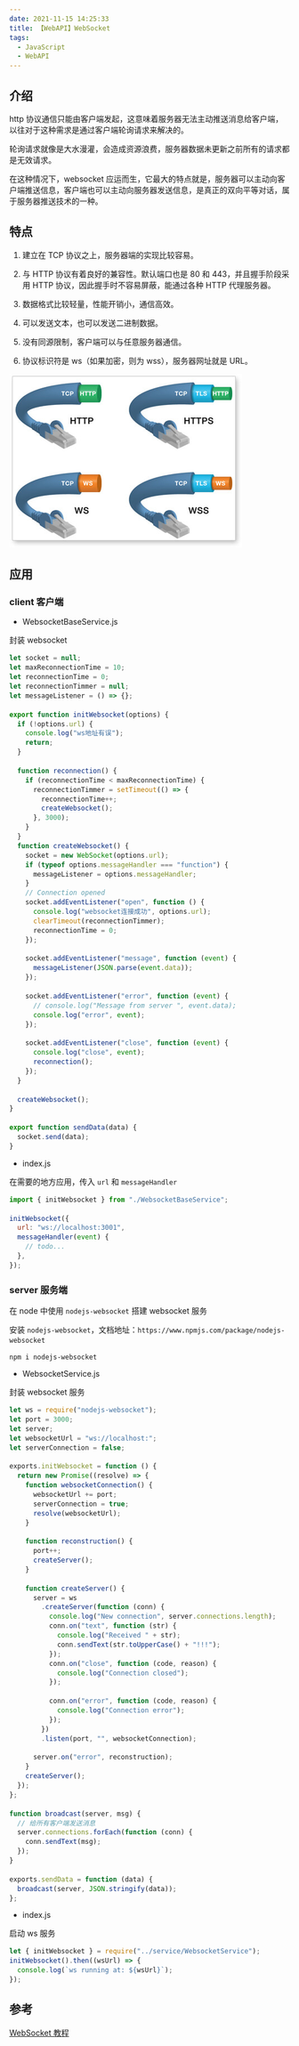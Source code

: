```yaml
---
date: 2021-11-15 14:25:33
title: 【WebAPI】WebSocket
tags:
  - JavaScript
  - WebAPI
---
```


## 介绍

http 协议通信只能由客户端发起，这意味着服务器无法主动推送消息给客户端，以往对于这种需求是通过客户端轮询请求来解决的。

轮询请求就像是大水漫灌，会造成资源浪费，服务器数据未更新之前所有的请求都是无效请求。

在这种情况下，websocket 应运而生，它最大的特点就是，服务器可以主动向客户端推送信息，客户端也可以主动向服务器发送信息，是真正的双向平等对话，属于服务器推送技术的一种。

## 特点

1. 建立在 TCP 协议之上，服务器端的实现比较容易。

2. 与 HTTP 协议有着良好的兼容性。默认端口也是 80 和 443，并且握手阶段采用 HTTP 协议，因此握手时不容易屏蔽，能通过各种 HTTP 代理服务器。

3. 数据格式比较轻量，性能开销小，通信高效。

4. 可以发送文本，也可以发送二进制数据。

5. 没有同源限制，客户端可以与任意服务器通信。

6. 协议标识符是 ws（如果加密，则为 wss），服务器网址就是 URL。

![https&wss](/images/https&wss.jpg)

## 应用

### client 客户端

- WebsocketBaseService.js

封装 websocket

```js
let socket = null;
let maxReconnectionTime = 10;
let reconnectionTime = 0;
let reconnectionTimmer = null;
let messageListener = () => {};

export function initWebsocket(options) {
  if (!options.url) {
    console.log("ws地址有误");
    return;
  }

  function reconnection() {
    if (reconnectionTime < maxReconnectionTime) {
      reconnectionTimmer = setTimeout(() => {
        reconnectionTime++;
        createWebsocket();
      }, 3000);
    }
  }
  function createWebsocket() {
    socket = new WebSocket(options.url);
    if (typeof options.messageHandler === "function") {
      messageListener = options.messageHandler;
    }
    // Connection opened
    socket.addEventListener("open", function () {
      console.log("websocket连接成功", options.url);
      clearTimeout(reconnectionTimmer);
      reconnectionTime = 0;
    });

    socket.addEventListener("message", function (event) {
      messageListener(JSON.parse(event.data));
    });

    socket.addEventListener("error", function (event) {
      // console.log("Message from server ", event.data);
      console.log("error", event);
    });

    socket.addEventListener("close", function (event) {
      console.log("close", event);
      reconnection();
    });
  }

  createWebsocket();
}

export function sendData(data) {
  socket.send(data);
}
```

- index.js

在需要的地方应用，传入 `url` 和 `messageHandler`

```js
import { initWebsocket } from "./WebsocketBaseService";

initWebsocket({
  url: "ws://localhost:3001",
  messageHandler(event) {
    // todo...
  },
});
```

### server 服务端

在 node 中使用 `nodejs-websocket` 搭建 websocket 服务

安装 `nodejs-websocket`，文档地址：`https://www.npmjs.com/package/nodejs-websocket`

```
npm i nodejs-websocket
```

- WebsocketService.js

封装 websocket 服务

```js
let ws = require("nodejs-websocket");
let port = 3000;
let server;
let websocketUrl = "ws://localhost:";
let serverConnection = false;

exports.initWebsocket = function () {
  return new Promise((resolve) => {
    function websocketConnection() {
      websocketUrl += port;
      serverConnection = true;
      resolve(websocketUrl);
    }

    function reconstruction() {
      port++;
      createServer();
    }

    function createServer() {
      server = ws
        .createServer(function (conn) {
          console.log("New connection", server.connections.length);
          conn.on("text", function (str) {
            console.log("Received " + str);
            conn.sendText(str.toUpperCase() + "!!!");
          });
          conn.on("close", function (code, reason) {
            console.log("Connection closed");
          });

          conn.on("error", function (code, reason) {
            console.log("Connection error");
          });
        })
        .listen(port, "", websocketConnection);

      server.on("error", reconstruction);
    }
    createServer();
  });
};

function broadcast(server, msg) {
  // 给所有客户端发送消息
  server.connections.forEach(function (conn) {
    conn.sendText(msg);
  });
}

exports.sendData = function (data) {
  broadcast(server, JSON.stringify(data));
};
```

- index.js

启动 ws 服务

```js
let { initWebsocket } = require("../service/WebsocketService");
initWebsocket().then((wsUrl) => {
  console.log(`ws running at: ${wsUrl}`);
});
```

## 参考

[WebSocket 教程](https://www.ruanyifeng.com/blog/2017/05/websocket.html)
